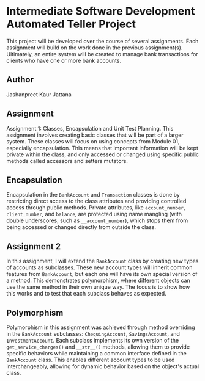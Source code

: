 # Intermediate Software Development Automated Teller Project
This project will be developed over the course of several assignments.  Each 
assignment will build on the work done in the previous assignment(s).  Ultimately, 
an entire system will be created to manage bank transactions for clients who 
have one or more bank accounts.

## Author
Jashanpreet Kaur Jattana

## Assignment
Assignment 1: Classes, Encapsulation and Unit Test Planning. This assignment involves creating basic classes that will be part of a larger system. These classes will focus on using concepts from Module 01, especially encapsulation. This means that important information will be kept private within the class, and only accessed or changed using specific public methods called accessors and setters mutators.

## Encapsulation
Encapsulation in the `BankAccount` and `Transaction` classes is done by restricting direct access to the class attributes and providing controlled access through public methods. Private attributes, like `account_number`, `client_number`, and `balance`, are protected using name mangling (with double underscores, such as `__account_number`), which stops them from being accessed or changed directly from outside the class.

## Assignment 2
In this assignment, I will extend the `BankAccount` class by creating new types of accounts as subclasses. These new account types will inherit common features from `BankAccount`, but each one will have its own special version of a method. This demonstrates polymorphism, where different objects can use the same method in their own unique way. The focus is to show how this works and to test that each subclass behaves as expected.

## Polymorphism

Polymorphism in this assignment was achieved through method overriding in the `BankAccount` subclasses: `ChequingAccount`, `SavingsAccount`, and `InvestmentAccount`. Each subclass implements its own version of the `get_service_charges()` and `__str__()` methods, allowing them to provide specific behaviors while maintaining a common interface defined in the `BankAccount` class. This enables different account types to be used interchangeably, allowing for dynamic behavior based on the object's actual class.

